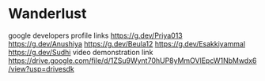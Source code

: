 # Wanderlust
google developers profile links https://g.dev/Priya013 https://g.dev/Anushiya https://g.dev/Beula12 https://g.dev/Esakkiyammal https://g.dev/Sudhi 
video demonstration link https://drive.google.com/file/d/1ZSu9Wynt70hUP8yMmOVlEpcW1NbMwdx6/view?usp=drivesdk
